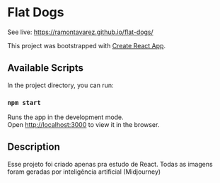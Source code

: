 # Flat Dogs

See live: https://ramontavarez.github.io/flat-dogs/

This project was bootstrapped with [Create React App](https://github.com/facebook/create-react-app).

## Available Scripts

In the project directory, you can run:

### `npm start`

Runs the app in the development mode.\
Open [http://localhost:3000](http://localhost:3000) to view it in the browser.

## Description

Esse projeto foi criado apenas pra estudo de React. Todas as imagens foram geradas por inteligência artificial (Midjourney)
